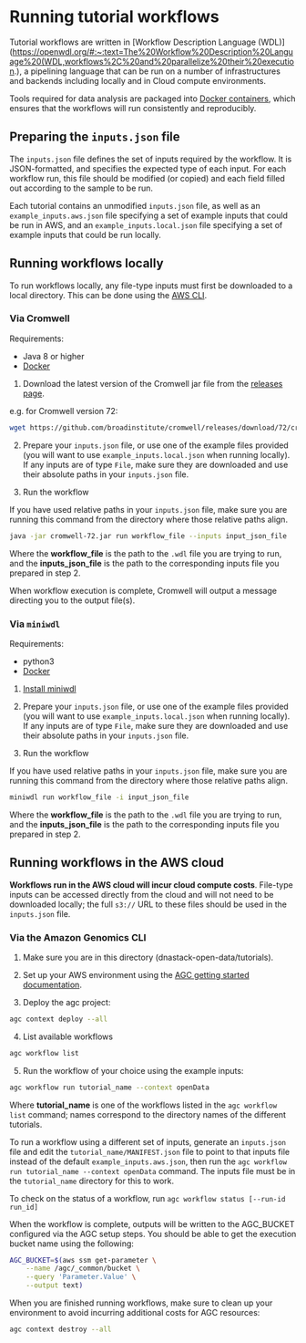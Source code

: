# Running tutorial workflows

Tutorial workflows are written in [Workflow Description Language (WDL)](https://openwdl.org/#:~:text=The%20Workflow%20Description%20Language%20(WDL,workflows%2C%20and%20parallelize%20their%20execution.), a pipelining language that can be run on a number of infrastructures and backends including locally and in Cloud compute environments.

Tools required for data analysis are packaged into [Docker containers](https://www.docker.com/), which ensures that the workflows will run consistently and reproducibly.


## Preparing the `inputs.json` file

The `inputs.json` file defines the set of inputs required by the workflow. It is JSON-formatted, and specifies the expected type of each input.
For each workflow run, this file should be modified (or copied) and each field filled out according to the sample to be run.

Each tutorial contains an unmodified `inputs.json` file, as well as an `example_inputs.aws.json` file specifying a set of example inputs that could be run in AWS, and an `example_inputs.local.json` file specifying a set of example inputs that could be run locally.


## Running workflows locally

To run workflows locally, any file-type inputs must first be downloaded to a local directory. This can be done using the [AWS CLI](../README.md##Data-access).


### Via Cromwell

Requirements:
- Java 8 or higher
- [Docker](https://docs.docker.com/get-docker/)


1. Download the latest version of the Cromwell jar file from the [releases page](https://github.com/broadinstitute/cromwell/releases/tag/72).

e.g. for Cromwell version 72:
```bash
wget https://github.com/broadinstitute/cromwell/releases/download/72/cromwell-72.jar
```

2. Prepare your `inputs.json` file, or use one of the example files provided (you will want to use `example_inputs.local.json` when running locally). If any inputs are of type `File`, make sure they are downloaded and use their absolute paths in your `inputs.json` file.

3. Run the workflow

If you have used relative paths in your `inputs.json` file, make sure you are running this command from the directory where those relative paths align.

```bash
java -jar cromwell-72.jar run workflow_file --inputs input_json_file
```

Where the **workflow_file** is the path to the `.wdl` file you are trying to run, and the **inputs_json_file** is the path to the corresponding inputs file you prepared in step 2.

When workflow execution is complete, Cromwell will output a message directing you to the output file(s).


### Via `miniwdl`

Requirements:
- python3
- [Docker](https://docs.docker.com/get-docker/)

1. [Install miniwdl](https://github.com/chanzuckerberg/miniwdl#install-miniwdl)

2. Prepare your `inputs.json` file, or use one of the example files provided (you will want to use `example_inputs.local.json` when running locally). If any inputs are of type `File`, make sure they are downloaded and use their absolute paths in your `inputs.json` file.

3. Run the workflow

If you have used relative paths in your `inputs.json` file, make sure you are running this command from the directory where those relative paths align.

```bash
miniwdl run workflow_file -i input_json_file
```

Where the **workflow_file** is the path to the `.wdl` file you are trying to run, and the **inputs_json_file** is the path to the corresponding inputs file you prepared in step 2.


## Running workflows in the AWS cloud

**Workflows run in the AWS cloud will incur cloud compute costs**.
File-type inputs can be accessed directly from the cloud and will not need to be downloaded locally; the full `s3://` URL to these files should be used in the `inputs.json` file.


### Via the Amazon Genomics CLI

1. Make sure you are in this directory (dnastack-open-data/tutorials).

2. Set up your AWS environment using the [AGC getting started documentation](https://aws.github.io/amazon-genomics-cli/docs/getting-started/).

3. Deploy the agc project:

```bash
agc context deploy --all
```

4. List available workflows

```bash
agc workflow list
```

5. Run the workflow of your choice using the example inputs:

```bash
agc workflow run tutorial_name --context openData
```

Where **tutorial_name** is one of the workflows listed in the `agc workflow list` command; names correspond to the directory names of the different tutorials.

To run a workflow using a different set of inputs, generate an `inputs.json` file and edit the `tutorial_name/MANIFEST.json` file to point to that inputs file instead of the default `example_inputs.aws.json`, then run the `agc workflow run tutorial_name --context openData` command. The inputs file must be in the `tutorial_name` directory for this to work.

To check on the status of a workflow, run `agc workflow status [--run-id run_id]`

When the workflow is complete, outputs will be written to the AGC_BUCKET configured via the AGC setup steps. You should be able to get the execution bucket name using the following:

```bash
AGC_BUCKET=$(aws ssm get-parameter \
    --name /agc/_common/bucket \
    --query 'Parameter.Value' \
    --output text)
```

When you are finished running workflows, make sure to clean up your environment to avoid incurring additional costs for AGC resources:

```bash
agc context destroy --all
```
